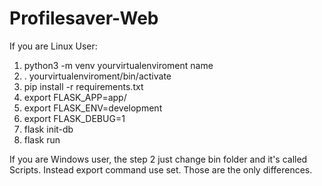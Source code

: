 # Profilesaver-Web
If you are Linux User:

1. python3 -m venv yourvirtualenviroment name
2. . yourvirtualenviroment/bin/activate
3. pip install -r requirements.txt
4. export FLASK_APP=app/
5. export FLASK_ENV=development
6. export FLASK_DEBUG=1
7. flask init-db
8. flask run

If you are  Windows user, the step 2 just change bin folder and it's called Scripts.
Instead export command use set. Those are the only differences.